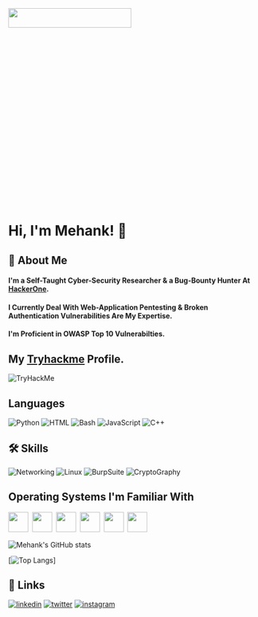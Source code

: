 <img src="https://user-images.githubusercontent.com/70057473/196027425-ffb7a470-b8c8-4f21-b0e3-982409bc7cbd.png" width = "70%"  img height = "10%">

# Hi, I'm Mehank! 👋

## 🚀 About Me
#### I'm a Self-Taught Cyber-Security Researcher & a Bug-Bounty Hunter At [HackerOne](https://www.hackerone.com/).
#### I Currently Deal With Web-Application Pentesting & Broken Authentication Vulnerabilities Are My Expertise.
#### I'm Proficient in OWASP Top 10 Vulnerabilties.


## My [Tryhackme](https://tryhackme.com/p/Mk617) Profile.
<img src="https://tryhackme-badges.s3.amazonaws.com/Mk617.png" alt="TryHackMe">


## Languages
![Python](https://img.shields.io/badge/-Python-3776AB?&logo=python&logoColor=white&style=plastic&logoWidth=20)
![HTML](https://img.shields.io/badge/-HTML-E34F26?&logo=HTML5&logoColor=white&style=plastic&logoWidth=20)
![Bash](https://img.shields.io/badge/-Bash%20Scripting-4EAA25?logo=GNUBASH&logoColor=white&style=plastic&logoWidth=20)
![JavaScript](https://img.shields.io/badge/-JavaScript-F7DF1E?logo=JavaScript&logoColor=white&style=plastic&logoWidth=20)
![C++](https://img.shields.io/badge/-C++-00599C?logo=c%2b%2b&logoColor=white&style=plastic&logoWidth=20)

## 🛠 Skills

![Networking](https://img.shields.io/badge/-Networking-blue)
![Linux](https://img.shields.io/badge/%20-Linux-black)
![BurpSuite](https://img.shields.io/badge/%20-BurpSuite-orange)
![CryptoGraphy](https://img.shields.io/badge/%20-Cryptography-lightgrey)

## Operating Systems I'm Familiar With

<img src ="https://user-images.githubusercontent.com/70057473/196029766-3e5ca608-48b3-4571-8a69-fd379ff2af2f.jpg" image height = "40">&nbsp;
<img src = "https://user-images.githubusercontent.com/70057473/196029889-d545acf6-a5da-4838-b40f-633c23f27efc.jpg" image height = "40">&nbsp;
<img src = "https://user-images.githubusercontent.com/70057473/196030040-6c63ade1-3250-4fda-95a8-3cc63b592623.jpg" image height  = "40">&nbsp;
<img src = "https://user-images.githubusercontent.com/70057473/196030156-56ae66cd-eb70-4cc5-9585-b3c4f4700c74.jpg" img height = "40">&nbsp;
<img src = "https://user-images.githubusercontent.com/70057473/196030215-e6cc54cb-de32-4c02-8083-295e844f7036.jpg" image height = "40">&nbsp;
<img src = "https://user-images.githubusercontent.com/70057473/196030260-1dc56290-8ddf-48fc-8a2e-54d1ae51c390.jpg"  img height = "40">&nbsp;

![Mehank's GitHub stats](https://github-readme-stats.vercel.app/api?username=M3hank&show_icons=true&theme=tokyonight)

[![Top Langs](https://github-readme-stats.vercel.app/api/top-langs/?username=M3hank&layout=compact&theme=tokyonight)]


## 🔗 Links
[![linkedin](https://img.shields.io/badge/linkedin-0A66C2?style=flat&logo=linkedin&logoColor=white)](https://www.linkedin.com/in/m3hank)
[![twitter](https://img.shields.io/badge/twitter-1DA1F2?style=flat&logo=twitter&logoColor=white)](https://twitter.com/M3hank)
[![instagram](https://img.shields.io/badge/instagram-E4405F?style=flat&logo=instagram&logoColor=white)](https://www.instagram.com/m3hank)
